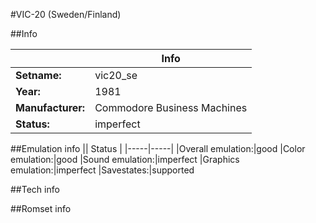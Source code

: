#VIC-20 (Sweden/Finland)

##Info

||Info|
|-----|-----|
|**Setname:**|vic20_se
|**Year:**|1981
|**Manufacturer:**|Commodore Business Machines
|**Status:**|imperfect

##Emulation info
|| Status |
|-----|-----|
|Overall emulation:|good
|Color emulation:|good
|Sound emulation:|imperfect
|Graphics emulation:|imperfect
|Savestates:|supported

##Tech info

##Romset info

<!--- START OF EDITED COMMENT DO NOT TOUCH TEXT ABOVE-->
